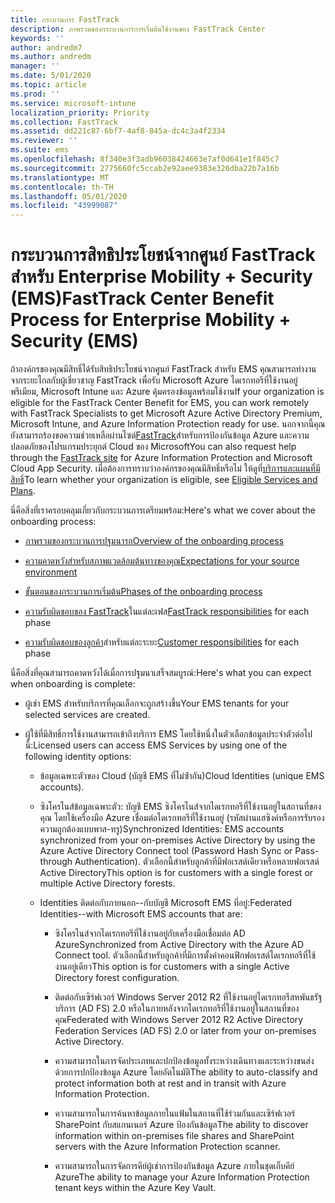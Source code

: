 ```yaml
---
title: กระบวนการ FastTrack
description: ภาพรวมของกระบวนการการเริ่มต้นใช้งานของ FastTrack Center
keywords: ''
author: andredm7
ms.author: andredm
manager: ''
ms.date: 5/01/2020
ms.topic: article
ms.prod: ''
ms.service: microsoft-intune
localization_priority: Priority
ms.collection: FastTrack
ms.assetid: dd221c87-6bf7-4af8-845a-dc4c3a4f2334
ms.reviewer: ''
ms.suite: ems
ms.openlocfilehash: 8f340e3f3adb96038424663e7af0d641e1f845c7
ms.sourcegitcommit: 2775660fc5ccab2e92aee9383e326dba22b7a16b
ms.translationtype: MT
ms.contentlocale: th-TH
ms.lasthandoff: 05/01/2020
ms.locfileid: "43999087"
---
```

# <a name="fasttrack-center-benefit-process-for-enterprise-mobility--security-ems"></a><span data-ttu-id="14a60-103">กระบวนการสิทธิประโยชน์จากศูนย์ FastTrack สำหรับ Enterprise Mobility + Security (EMS)</span><span class="sxs-lookup"><span data-stu-id="14a60-103">FastTrack Center Benefit Process for Enterprise Mobility + Security (EMS)</span></span>
<span data-ttu-id="14a60-104">ถ้าองค์กรของคุณมีสิทธิ์ได้รับสิทธิประโยชน์จากศูนย์ FastTrack สําหรับ EMS คุณสามารถทํางานจากระยะไกลกับผู้เชี่ยวชาญ FastTrack เพื่อรับ Microsoft Azure ไดเรกทอรีที่ใช้งานอยู่พรีเมียม, Microsoft Intune และ Azure คุ้มครองข้อมูลพร้อมใช้งาน</span><span class="sxs-lookup"><span data-stu-id="14a60-104">If your organization is eligible for the FastTrack Center Benefit for EMS, you can work remotely with FastTrack Specialists to get Microsoft Azure Active Directory Premium, Microsoft Intune, and Azure Information Protection ready for use.</span></span> <span data-ttu-id="14a60-105">นอกจากนี้คุณยังสามารถร้องขอความช่วยเหลือผ่านไซต์[FastTrack](https://www.microsoft.com/fasttrack/microsoft-365/ems)สําหรับการป้องกันข้อมูล Azure และความปลอดภัยของโปรแกรมประยุกต์ Cloud ของ Microsoft</span><span class="sxs-lookup"><span data-stu-id="14a60-105">You can also request help through the [FastTrack site](https://www.microsoft.com/fasttrack/microsoft-365/ems) for Azure Information Protection and Microsoft Cloud App Security.</span></span> <span data-ttu-id="14a60-106">เมื่อต้องการทราบว่าองค์กรของคุณมีสิทธิ์หรือไม่ ให้ดูที่[บริการและแผนที่มีสิทธิ์](M365-eligible-services-and-plans.md)</span><span class="sxs-lookup"><span data-stu-id="14a60-106">To learn whether your organization is eligible, see [Eligible Services and Plans](M365-eligible-services-and-plans.md).</span></span>


<span data-ttu-id="14a60-107">นี่คือสิ่งที่เราครอบคลุมเกี่ยวกับกระบวนการเตรียมพร้อม:</span><span class="sxs-lookup"><span data-stu-id="14a60-107">Here's what we cover about the onboarding process:</span></span>

-   [<span data-ttu-id="14a60-108">ภาพรวมของกระบวนการปฐมนารถ</span><span class="sxs-lookup"><span data-stu-id="14a60-108">Overview of the onboarding process</span></span>](EMS-fasttrack-benefit-overview.md)

-   [<span data-ttu-id="14a60-109">ความคาดหวังสําหรับสภาพแวดล้อมต้นทางของคุณ</span><span class="sxs-lookup"><span data-stu-id="14a60-109">Expectations for your source environment</span></span>](EMS-source-environment-expectations.md)

-   [<span data-ttu-id="14a60-110">ขั้นตอนของกระบวนการเริ่มต้น</span><span class="sxs-lookup"><span data-stu-id="14a60-110">Phases of the onboarding process</span></span>](EMS-onboarding-phases.md)

-   <span data-ttu-id="14a60-111">[ความรับผิดชอบของ FastTrack](EMS-fasttrack-responsibilities.md)ในแต่ละเฟส</span><span class="sxs-lookup"><span data-stu-id="14a60-111">[FastTrack responsibilities](EMS-fasttrack-responsibilities.md) for each phase</span></span>

-   <span data-ttu-id="14a60-112">[ความรับผิดชอบของลูกค้า](EMS-your-responsibilities.md)สําหรับแต่ละระยะ</span><span class="sxs-lookup"><span data-stu-id="14a60-112">[Customer responsibilities](EMS-your-responsibilities.md) for each phase</span></span>

<span data-ttu-id="14a60-113">นี่คือสิ่งที่คุณสามารถคาดหวังได้เมื่อการปฐมนาเสร็จสมบูรณ์:</span><span class="sxs-lookup"><span data-stu-id="14a60-113">Here's what you can expect when onboarding is complete:</span></span>

-   <span data-ttu-id="14a60-114">ผู้เช่า EMS สําหรับบริการที่คุณเลือกจะถูกสร้างขึ้น</span><span class="sxs-lookup"><span data-stu-id="14a60-114">Your EMS tenants for your selected services are created.</span></span>

-   <span data-ttu-id="14a60-115">ผู้ใช้ที่มีสิทธิ์การใช้งานสามารถเข้าถึงบริการ EMS โดยใช้หนึ่งในตัวเลือกข้อมูลประจําตัวต่อไปนี้:</span><span class="sxs-lookup"><span data-stu-id="14a60-115">Licensed users can access EMS Services by using one of the following identity options:</span></span>

    -   <span data-ttu-id="14a60-116">ข้อมูลเฉพาะตัวของ Cloud (บัญชี EMS ที่ไม่ซ้ํากัน)</span><span class="sxs-lookup"><span data-stu-id="14a60-116">Cloud Identities (unique EMS accounts).</span></span>

    -   <span data-ttu-id="14a60-117">ซิงโครไนส์ข้อมูลเฉพาะตัว: บัญชี EMS ซิงโครไนส์จากไดเรกทอรีที่ใช้งานอยู่ในสถานที่ของคุณ โดยใช้เครื่องมือ Azure เชื่อมต่อไดเรกทอรีที่ใช้งานอยู่ (รหัสผ่านแฮซิงค์หรือการรับรองความถูกต้องแบบพาส-ทรู)</span><span class="sxs-lookup"><span data-stu-id="14a60-117">Synchronized Identities: EMS accounts synchronized from your on-premises Active Directory by using the Azure Active Directory Connect tool (Password Hash Sync or Pass-through Authentication).</span></span> <span data-ttu-id="14a60-118">ตัวเลือกนี้สําหรับลูกค้าที่มีฟอเรสต์เดียวหรือหลายฟอเรสต์ Active Directory</span><span class="sxs-lookup"><span data-stu-id="14a60-118">This option is for customers with a single forest or multiple Active Directory forests.</span></span>

    -   <span data-ttu-id="14a60-119">Identities ติดต่อกับภายนอก--กับบัญชี Microsoft EMS ที่อยู่:</span><span class="sxs-lookup"><span data-stu-id="14a60-119">Federated Identities--with Microsoft EMS accounts that are:</span></span>

        -   <span data-ttu-id="14a60-120">ซิงโครไนส์จากไดเรกทอรีที่ใช้งานอยู่กับเครื่องมือเชื่อมต่อ AD Azure</span><span class="sxs-lookup"><span data-stu-id="14a60-120">Synchronized from Active Directory with the Azure AD Connect tool.</span></span> <span data-ttu-id="14a60-121">ตัวเลือกนี้สําหรับลูกค้าที่มีการตั้งค่าคอนฟิกฟอเรสต์ไดเรกทอรีที่ใช้งานอยู่เดียว</span><span class="sxs-lookup"><span data-stu-id="14a60-121">This option is for customers with a single Active Directory forest configuration.</span></span>

        -   <span data-ttu-id="14a60-122">ติดต่อกับเซิร์ฟเวอร์ Windows Server 2012 R2 ที่ใช้งานอยู่ไดเรกทอรีสหพันธรัฐบริการ (AD FS) 2.0 หรือในภายหลังจากไดเรกทอรีที่ใช้งานอยู่ในสถานที่ของคุณ</span><span class="sxs-lookup"><span data-stu-id="14a60-122">Federated with Windows Server 2012 R2 Active Directory Federation Services (AD FS) 2.0 or later from your on-premises Active Directory.</span></span>

        -   <span data-ttu-id="14a60-123">ความสามารถในการจัดประเภทและปกป้องข้อมูลทั้งระหว่างเดินทางและระหว่างขนส่งด้วยการปกป้องข้อมูล Azure โดยอัตโนมัติ</span><span class="sxs-lookup"><span data-stu-id="14a60-123">The ability to auto-classify and protect information both at rest and in transit with Azure Information Protection.</span></span> 

        -   <span data-ttu-id="14a60-124">ความสามารถในการค้นหาข้อมูลภายในแฟ้มในสถานที่ใช้ร่วมกันและเซิร์ฟเวอร์ SharePoint กับสแกนเนอร์ Azure ป้องกันข้อมูล</span><span class="sxs-lookup"><span data-stu-id="14a60-124">The ability to discover information within on-premises file shares and SharePoint servers with the Azure Information Protection scanner.</span></span> 

        -   <span data-ttu-id="14a60-125">ความสามารถในการจัดการคีย์ผู้เช่าการป้องกันข้อมูล Azure ภายในชุดเก็บคีย์ Azure</span><span class="sxs-lookup"><span data-stu-id="14a60-125">The ability to manage your Azure Information Protection tenant keys within the Azure Key Vault.</span></span> 

